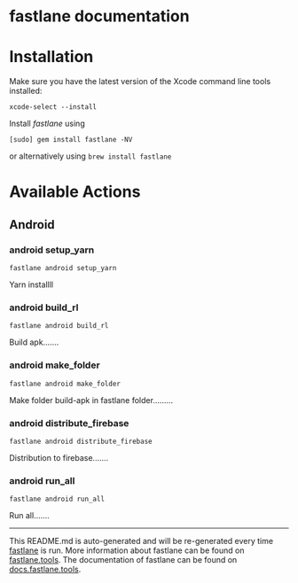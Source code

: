 fastlane documentation
================
# Installation

Make sure you have the latest version of the Xcode command line tools installed:

```
xcode-select --install
```

Install _fastlane_ using
```
[sudo] gem install fastlane -NV
```
or alternatively using `brew install fastlane`

# Available Actions
## Android
### android setup_yarn
```
fastlane android setup_yarn
```
Yarn installll
### android build_rl
```
fastlane android build_rl
```
Build apk.......
### android make_folder
```
fastlane android make_folder
```
Make folder build-apk in fastlane folder.........
### android distribute_firebase
```
fastlane android distribute_firebase
```
Distribution to firebase.......
### android run_all
```
fastlane android run_all
```
Run all.......

----

This README.md is auto-generated and will be re-generated every time [fastlane](https://fastlane.tools) is run.
More information about fastlane can be found on [fastlane.tools](https://fastlane.tools).
The documentation of fastlane can be found on [docs.fastlane.tools](https://docs.fastlane.tools).
